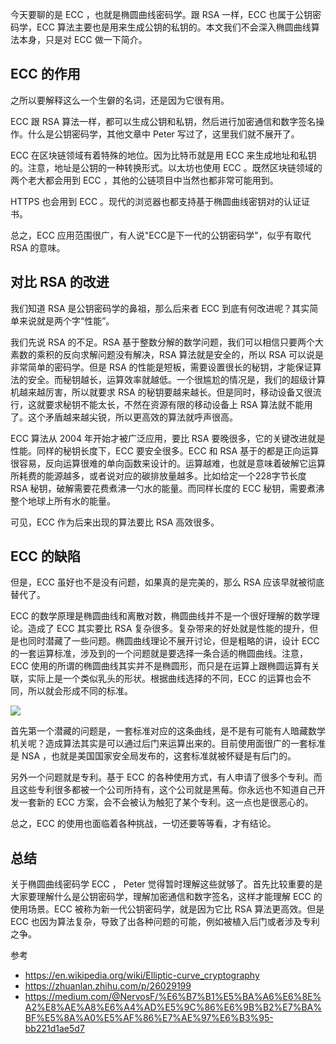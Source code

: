 今天要聊的是 ECC ，也就是椭圆曲线密码学。跟 RSA 一样，ECC 也属于公钥密码学，ECC 算法主要也是用来生成公钥的私钥的。本文我们不会深入椭圆曲线算法本身，只是对 ECC 做一下简介。

## ECC 的作用

之所以要解释这么一个生僻的名词，还是因为它很有用。

ECC 跟 RSA 算法一样，都可以生成公钥和私钥，然后进行加密通信和数字签名操作。什么是公钥密码学，其他文章中 Peter 写过了，这里我们就不展开了。

ECC 在区块链领域有着特殊的地位。因为比特币就是用 ECC 来生成地址和私钥的。注意，地址是公钥的一种转换形式。以太坊也使用 ECC 。既然区块链领域的两个老大都会用到 ECC ，其他的公链项目中当然也都非常可能用到。

HTTPS 也会用到 ECC 。现代的浏览器也都支持基于椭圆曲线密钥对的认证证书。

总之，ECC 应用范围很广，有人说"ECC是下一代的公钥密码学"，似乎有取代 RSA 的意味。

## 对比 RSA 的改进

我们知道 RSA 是公钥密码学的鼻祖，那么后来者 ECC 到底有何改进呢？其实简单来说就是两个字“性能”。

我们先说 RSA 的不足。RSA 基于整数分解的数学问题，我们可以相信只要两个大素数的乘积的反向求解问题没有解决，RSA 算法就是安全的，所以 RSA 可以说是非常简单的密码学。但是 RSA 的性能是短板，需要设置很长的秘钥，才能保证算法的安全。而秘钥越长，运算效率就越低。一个很尴尬的情况是，我们的超级计算机越来越厉害，所以就要求 RSA 的秘钥要越来越长。但是同时，移动设备又很流行，这就要求秘钥不能太长，不然在资源有限的移动设备上 RSA 算法就不能用了。这个矛盾越来越尖锐，所以更高效的算法就呼声很高。

ECC 算法从 2004 年开始才被广泛应用，要比 RSA 要晚很多，它的关键改进就是性能。同样的秘钥长度下，ECC 要安全很多。ECC 和 RSA 基于的都是正向运算很容易，反向运算很难的单向函数来设计的。运算越难，也就是意味着破解它运算所耗费的能源越多，或者说对应的碳排放量越多。比如给定一个228字节长度 RSA 秘钥，破解需要花费煮沸一勺水的能量。而同样长度的 ECC 秘钥，需要煮沸整个地球上所有水的能量。

可见，ECC 作为后来出现的算法要比 RSA 高效很多。

## ECC 的缺陷

但是，ECC 虽好也不是没有问题，如果真的是完美的，那么 RSA 应该早就被彻底替代了。

ECC 的数学原理是椭圆曲线和离散对数，椭圆曲线并不是一个很好理解的数学理论。造成了 ECC 其实要比 RSA 复杂很多。复杂带来的好处就是性能的提升，但是也同时潜藏了一些问题。椭圆曲线理论不展开讨论，但是粗略的讲，设计 ECC 的一套运算标准，涉及到的一个问题就是要选择一条合适的椭圆曲线。注意，ECC 使用的所谓的椭圆曲线其实并不是椭圆形，而只是在运算上跟椭圆运算有关联，实际上是一个类似乳头的形状。根据曲线选择的不同，ECC 的运算也会不同，所以就会形成不同的标准。

![](https://img.haoqicat.com/2018100701.jpg)

首先第一个潜藏的问题是，一套标准对应的这条曲线，是不是有可能有人暗藏数学机关呢？造成算法其实是可以通过后门来运算出来的。目前使用面很广的一套标准是 NSA ，也就是美国国家安全局发布的，这套标准就被怀疑是有后门的。

另外一个问题就是专利。基于 ECC 的各种使用方式，有人申请了很多个专利。而且这些专利很多都被一个公司所持有，这个公司就是黑莓。你永远也不知道自己开发一套新的 ECC 方案，会不会被认为触犯了某个专利。这一点也是很恶心的。

总之，ECC 的使用也面临着各种挑战，一切还要等等看，才有结论。

## 总结

关于椭圆曲线密码学 ECC ， Peter 觉得暂时理解这些就够了。首先比较重要的是大家要理解什么是公钥密码学，理解加密通信和数字签名，这样才能理解 ECC 的使用场景。ECC 被称为新一代公钥密码学，就是因为它比 RSA 算法更高效。但是 ECC 也因为算法复杂，导致了出各种问题的可能，例如被植入后门或者涉及专利之争。

参考

- https://en.wikipedia.org/wiki/Elliptic-curve_cryptography
- https://zhuanlan.zhihu.com/p/26029199
- https://medium.com/@NervosF/%E6%B7%B1%E5%BA%A6%E6%8E%A2%E8%AE%A8%E6%A4%AD%E5%9C%86%E6%9B%B2%E7%BA%BF%E5%8A%A0%E5%AF%86%E7%AE%97%E6%B3%95-bb221d1ae5d7
